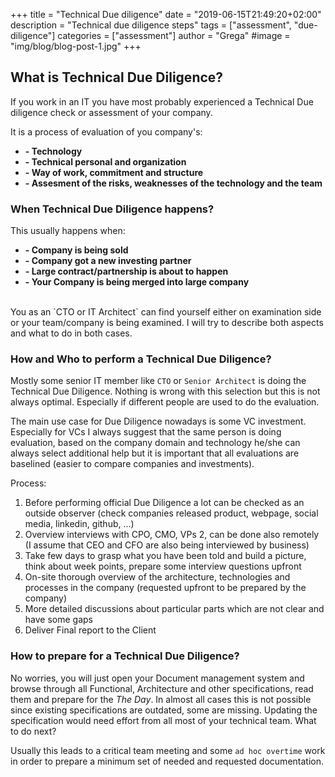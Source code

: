 +++
title = "Technical Due diligence"
date = "2019-06-15T21:49:20+02:00"
description = "Technical due diligence steps"
tags = ["assessment", "due-diligence"]
categories = ["assessment"]
author = "Grega"
#image = "img/blog/blog-post-1.jpg"
+++

## What is Technical Due Diligence?

If you work in an IT you have most probably experienced a Technical Due diligence check or assessment of your company. 

It is a process of evaluation of you company's:

* **- Technology**
* **- Technical personal and organization**
* **- Way of work, commitment and structure**
* **- Assesment of the risks, weaknesses of the technology and the team**

### When Technical Due Diligence happens?

This usually happens when:

* **- Company is being sold**
* **- Company got a new investing partner**
* **- Large contract/partnership is about to happen**
* **- Your Company is being merged into large company**


<br>
You as an `CTO or IT Architect` can find yourself either on examination side or your team/company is being examined. I will try to describe both aspects and what to do in both cases.

### How and Who to perform a Technical Due Diligence?

Mostly some senior IT member like `CTO` or `Senior Architect` is doing the Technical Due Diligence. Nothing is wrong with this selection but this is not always optimal. Especially if different people are used to do the evaluation. 

The main use case for Due Diligence nowadays is some VC investment. Especially for VCs I always suggest that the same person is doing evaluation, based on the company domain and technology he/she can always select additional help but it is important that all evaluations are baselined (easier to compare companies and investments).

Process:

1. Before performing official Due Diligence a lot can be checked as an outside observer (check companies released product, webpage, social media, linkedin, github, ...)
2. Overview interviews with CPO, CMO, VPs 2, can be done also remotely (I assume that CEO and CFO are also being interviewed by business)
3. Take few days to grasp what you have been told and build a picture, think about week points, prepare some interview questions upfront
4. On-site thorough overview of the architecture, technologies and processes in the company (requested upfront to be prepared by the company)
5. More detailed discussions about particular parts which are not clear and have some gaps
6. Deliver Final report to the Client


### How to prepare for a Technical Due Diligence?

No worries, you will just open your Document management system and browse through all Functional, Architecture and other specifications, read them and prepare for the _The Day_. In almost all cases this is not possible since existing specifications are outdated, some are missing. Updating the specification would need effort from all most of your technical team. What to do next?

Usually this leads to a critical team meeting and some `ad hoc overtime` work in order to prepare a minimum set of needed and requested documentation.

